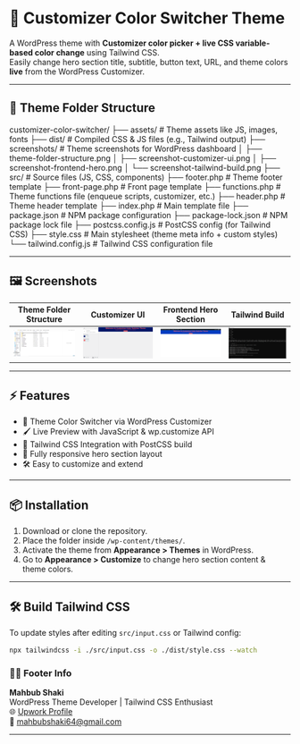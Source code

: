 # 🎨 Customizer Color Switcher Theme

A WordPress theme with **Customizer color picker + live CSS variable-based color change** using Tailwind CSS.  
Easily change hero section title, subtitle, button text, URL, and theme colors **live** from the WordPress Customizer.

---

## 📂 Theme Folder Structure
customizer-color-switcher/
├── assets/                # Theme assets like JS, images, fonts
├── dist/                  # Compiled CSS & JS files (e.g., Tailwind output)
├── screenshots/           # Theme screenshots for WordPress dashboard
│   ├── theme-folder-structure.png
│   ├── screenshot-customizer-ui.png
│   ├── screenshot-frontend-hero.png
│   └── screenshot-tailwind-build.png
├── src/                   # Source files (JS, CSS, components)
├── footer.php             # Theme footer template
├── front-page.php         # Front page template
├── functions.php          # Theme functions file (enqueue scripts, customizer, etc.)
├── header.php             # Theme header template
├── index.php              # Main template file
├── package.json           # NPM package configuration
├── package-lock.json      # NPM package lock file
├── postcss.config.js      # PostCSS config (for Tailwind CSS)
├── style.css              # Main stylesheet (theme meta info + custom styles)
└── tailwind.config.js     # Tailwind CSS configuration file

---

## 🖼️ Screenshots

| Theme Folder Structure | Customizer UI | Frontend Hero Section | Tailwind Build |
|------------------------|--------------|---------------------|----------------|
| ![Theme Folder](screenshots/theme-folder-structure.png) | ![Customizer UI](screenshots/screenshot-customizer-ui.png) | ![Frontend](screenshots/screenshot-frontend-hero.png) | ![Tailwind Build](screenshots/screenshot-tailwind-build.png) |

---

## ⚡ Features
- 🎨 Theme Color Switcher via WordPress Customizer
- 🖌 Live Preview with JavaScript & wp.customize API
- 💨 Tailwind CSS Integration with PostCSS build
- 📱 Fully responsive hero section layout
- 🛠 Easy to customize and extend

---

## 📦 Installation
1. Download or clone the repository.  
2. Place the folder inside `/wp-content/themes/`.  
3. Activate the theme from **Appearance > Themes** in WordPress.  
4. Go to **Appearance > Customize** to change hero section content & theme colors.

---

## 🛠️ Build Tailwind CSS
To update styles after editing `src/input.css` or Tailwind config:
```bash
npx tailwindcss -i ./src/input.css -o ./dist/style.css --watch
```

### 👨‍💻 Footer Info
**Mahbub Shaki**  
WordPress Theme Developer | Tailwind CSS Enthusiast  
🌐 [Upwork Profile](https://www.upwork.com/freelancers/~015df70a23d7f58180)  
📧 mahbubshaki64@gmail.com


---